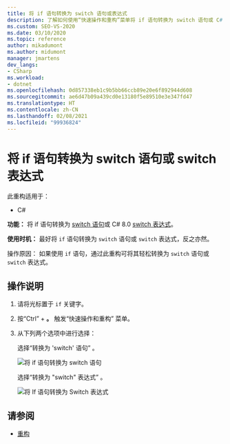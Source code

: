 ```yaml
---
title: 将 if 语句转换为 switch 语句或表达式
description: 了解如何使用“快速操作和重构”菜单将 if 语句转换为 switch 语句或 C# 8.0 switch 表达式。
ms.custom: SEO-VS-2020
ms.date: 03/10/2020
ms.topic: reference
author: mikadumont
ms.author: midumont
manager: jmartens
dev_langs:
- CSharp
ms.workload:
- dotnet
ms.openlocfilehash: 0d857338eb1c9b5bb66ccb89e20e6f892944d608
ms.sourcegitcommit: ae6d47b09a439cd0e13180f5e89510e3e347fd47
ms.translationtype: HT
ms.contentlocale: zh-CN
ms.lasthandoff: 02/08/2021
ms.locfileid: "99936824"
---
```

# <a name="convert-if-statement-to-switch-statement-or-switch-expression"></a>将 if 语句转换为 switch 语句或 switch 表达式

此重构适用于：

- C#

**功能：** 将 if 语句转换为 [switch 语句](/dotnet/csharp/language-reference/keywords/switch)或 C# 8.0 [switch 表达式](/dotnet/csharp/whats-new/csharp-8#switch-expressions)。

**使用时机：** 最好将 `if` 语句转换为 `switch` 语句或 `switch` 表达式，反之亦然。

操作原因：  如果使用 `if` 语句，通过此重构可将其轻松转换为 `switch` 语句或 `switch` 表达式。

## <a name="how-to"></a>操作说明

1. 请将光标置于 `if` 关键字。
2. 按“Ctrl”  + **。** 触发“快速操作和重构”  菜单。
3. 从下列两个选项中进行选择：

    选择“转换为 'switch' 语句”  。

   ![将 if 语句转换为 switch 语句](media/convert-if-to-switch-statement.png)

    选择“转换为 "switch" 表达式”  。

    ![将 If 语句转换为 Switch 表达式](media/convert-if-to-switch-expression.png)

## <a name="see-also"></a>请参阅

- [重构](../refactoring-in-visual-studio.md)
